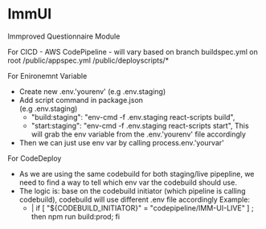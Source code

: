 # ImmUI
Immproved Questionnaire Module


For CICD - AWS CodePipeline - will vary based on branch
buildspec.yml on root
/public/appspec.yml
/public/deployscripts/*

For Enironemnt Variable
-   Create new .env.'yourenv'  (e.g .env.staging)
-   Add script command in package.json  
    (e.g .env.staging)
    - "build:staging": "env-cmd -f .env.staging react-scripts build",
    - "start:staging": "env-cmd -f .env.staging react-scripts start",
    This will grab the env variable from the .env.'yourenv' file accordingly 
- Then we can just use env var by calling process.env.'yourvar'

For CodeDeploy
-   As we are using the same codebuild for both staging/live pipepline, we need to find a way to tell which env var the codebuild should use.   
-   The logic is: base on the codebuild initiator (which pipeline is calling codebuild), codebuild will use different .env file accordingly
    Example:
      - |
        if [ "${CODEBUILD_INITIATOR}" = "codepipeline/IMM-UI-LIVE" ] ; then
          npm run build:prod;
        fi

